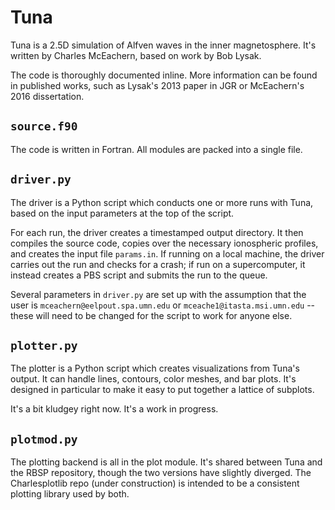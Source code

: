 # Tuna

Tuna is a 2.5D simulation of Alfven waves in the inner magnetosphere. It's written by Charles McEachern, based on work by Bob Lysak.

The code is thoroughly documented inline. More information can be found in published works, such as Lysak's 2013 paper in JGR or McEachern's 2016 dissertation. 

## `source.f90`

The code is written in Fortran. All modules are packed into a single file. 

## `driver.py`

The driver is a Python script which conducts one or more runs with Tuna, based on the input parameters at the top of the script. 

For each run, the driver creates a timestamped output directory. It then compiles the source code, copies over the necessary ionospheric profiles, and creates the input file `params.in`. If running on a local machine, the driver carries out the run and checks for a crash; if run on a supercomputer, it instead creates a PBS script and submits the run to the queue. 

Several parameters in `driver.py` are set up with the assumption that the user is `mceachern@eelpout.spa.umn.edu` or `mceache1@itasta.msi.umn.edu` -- these will need to be changed for the script to work for anyone else.

## `plotter.py`

The plotter is a Python script which creates visualizations from Tuna's output. It can handle lines, contours, color meshes, and bar plots. It's designed in particular to make it easy to put together a lattice of subplots. 

It's a bit kludgey right now. It's a work in progress. 

## `plotmod.py`

The plotting backend is all in the plot module. It's shared between Tuna and the RBSP repository, though the two versions have slightly diverged. The Charlesplotlib repo (under construction) is intended to be a consistent plotting library used by both. 


